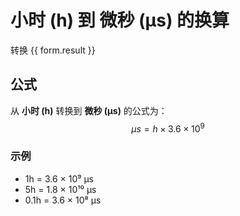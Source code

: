 # 小时 (h) 到 微秒 (μs) 的换算

<script setup>
import { onMounted, reactive, inject, ref } from 'vue'
import { NButton, NForm, NFormItem, NInput, NInputNumber, NSelect, NCard, useMessage } from 'naive-ui'
import { defineClientComponent } from 'vitepress'

const convert = inject('convert')

const form = reactive({
  number: null,
  result: '',
})

const convertHandler = () => {
  if (form.number !== null && !isNaN(form.number)) {
    const convertedValue = parseFloat(form.number) * 3600000000
    form.result = `${form.number}h = ${convertedValue.toFixed(0)}μs`
  } else {
    form.result = '请输入有效的数值。'
  }
}
</script>

<n-form size="large" :model="form">
  <n-form-item label="小时 (h)">
    <n-input-number v-model:value="form.number" placeholder="输入小时" style="width: 100%" />
  </n-form-item>
  <n-form-item>
    <n-button type="primary" @click="convertHandler" block>转换</n-button>
  </n-form-item>
</n-form>

<n-card title="换算结果">
  {{ form.result }}
</n-card>

## 公式

从 **小时 (h)** 转换到 **微秒 (μs)** 的公式为：
$$ \mu s = h \times 3.6 \times 10^{9} $$

### 示例
- 1h = 3.6 × 10⁹ μs
- 5h = 1.8 × 10¹⁰ μs
- 0.1h = 3.6 × 10⁸ μs